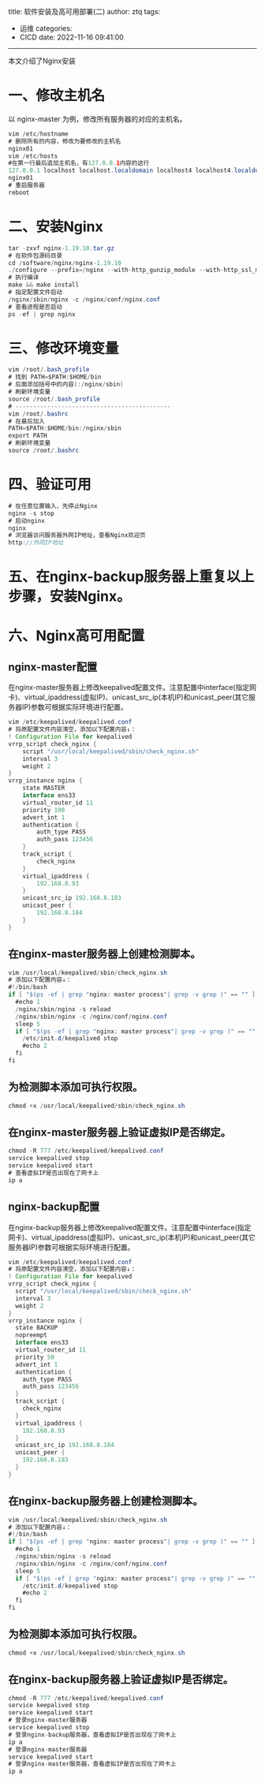 title: 软件安装及高可用部署(二)
author: ztq
tags:
  - 运维
categories:
  - CICD
date: 2022-11-16 09:41:00
---
本文介绍了Nginx安装
# 一、修改主机名
以 nginx-master 为例，修改所有服务器的对应的主机名。
```java
vim /etc/hostname
# 删除所有的内容，修改为要修改的主机名
nginx01
vim /etc/hosts
#在第一行最后追加主机名，有127.0.0.1内容的这行
127.0.0.1 localhost localhost.localdomain localhost4 localhost4.localdomain4
nginx01
# 重启服务器
reboot
```
# 二、安装Nginx
```java
tar -zxvf nginx-1.19.10.tar.gz
# 在软件包源码目录
cd /software/nginx/nginx-1.19.10
./configure --prefix=/nginx --with-http_gunzip_module --with-http_ssl_module
# 执行编译
make && make install
# 指定配置文件启动
/nginx/sbin/nginx -c /nginx/conf/nginx.conf
# 查看进程是否启动
ps -ef | grep nginx
```
# 三、修改环境变量
```java
vim /root/.bash_profile
# 找到 PATH=$PATH:$HOME/bin
# 后面添加括号中的内容(:/nginx/sbin)
# 刷新环境变量
source /root/.bash_profile
# --------------------------------------------
vim /root/.bashrc
# 在最后加入
PATH=$PATH:$HOME/bin:/nginx/sbin
export PATH
# 刷新环境变量
source /root/.bashrc
```
# 四、验证可用
```java
# 在任意位置输入，先停止Nginx
nginx -s stop
# 启动nginx
nginx
# 浏览器访问服务器外网IP地址，查看Nginx欢迎页
http://外网IP地址
```
# 五、在nginx-backup服务器上重复以上步骤，安装Nginx。

# 六、Nginx高可用配置
## nginx-master配置
在nginx-master服务器上修改keepalived配置文件。注意配置中interface(指定网卡)、virtual_ipaddress(虚拟IP)、unicast_src_ip(本机IP)和unicast_peer(其它服务器IP)参数可根据实际环境进行配置。
```java
vim /etc/keepalived/keepalived.conf
# 将原配置文件内容清空，添加以下配置内容↓：
! Configuration File for keepalived
vrrp_script check_nginx {
    script "/usr/local/keepalived/sbin/check_nginx.sh"
    interval 3
    weight 2
}
vrrp_instance nginx {
    state MASTER
    interface ens33
    virtual_router_id 11
    priority 100
    advert_int 1
    authentication {
        auth_type PASS
        auth_pass 123456
    }
    track_script {
        check_nginx
    }
    virtual_ipaddress {
        192.168.8.93
    }
    unicast_src_ip 192.168.8.183
    unicast_peer {
        192.168.8.184
    }
}
```
## 在nginx-master服务器上创建检测脚本。
```java
vim /usr/local/keepalived/sbin/check_nginx.sh
# 添加以下配置内容↓：
#!/bin/bash
if [ "$(ps -ef | grep "nginx: master process"| grep -v grep )" == "" ];then
  #echo 1
  /nginx/sbin/nginx -s reload
  /nginx/sbin/nginx -c /nginx/conf/nginx.conf
  sleep 5
  if [ "$(ps -ef | grep "nginx: master process"| grep -v grep )" == "" ];then
    /etc/init.d/keepalived stop
    #echo 2
  fi
fi
```
## 为检测脚本添加可执行权限。
```java
chmod +x /usr/local/keepalived/sbin/check_nginx.sh
```
## 在nginx-master服务器上验证虚拟IP是否绑定。
```java
chmod -R 777 /etc/keepalived/keepalived.conf
service keepalived stop
service keepalived start
# 查看虚拟IP是否出现在了网卡上
ip a
```
## nginx-backup配置
在nginx-backup服务器上修改keepalived配置文件。注意配置中interface(指定网卡)、virtual_ipaddress(虚拟IP)、unicast_src_ip(本机IP)和unicast_peer(其它服务器IP)参数可根据实际环境进行配置。
```java
vim /etc/keepalived/keepalived.conf
# 将原配置文件内容清空，添加以下配置内容↓：
! Configuration File for keepalived
vrrp_script check_nginx {
  script "/usr/local/keepalived/sbin/check_nginx.sh"
  interval 3
  weight 2
}
vrrp_instance nginx {
  state BACKUP
  nopreempt
  interface ens33
  virtual_router_id 11
  priority 50
  advert_int 1
  authentication {
    auth_type PASS
    auth_pass 123456
  }
  track_script {
    check_nginx
  }
  virtual_ipaddress {
    192.168.8.93
  }
  unicast_src_ip 192.168.8.184
  unicast_peer {
    192.168.8.183
  }
}
```
## 在nginx-backup服务器上创建检测脚本。
```java
vim /usr/local/keepalived/sbin/check_nginx.sh
# 添加以下配置内容↓：
#!/bin/bash
if [ "$(ps -ef | grep "nginx: master process"| grep -v grep )" == "" ];then
  #echo 1
  /nginx/sbin/nginx -s reload
  /nginx/sbin/nginx -c /nginx/conf/nginx.conf
  sleep 5
  if [ "$(ps -ef | grep "nginx: master process"| grep -v grep )" == "" ];then
    /etc/init.d/keepalived stop
    #echo 2
  fi
fi
```
## 为检测脚本添加可执行权限。
```java
chmod +x /usr/local/keepalived/sbin/check_nginx.sh
```
## 在nginx-backup服务器上验证虚拟IP是否绑定。
```java
chmod -R 777 /etc/keepalived/keepalived.conf
service keepalived stop
service keepalived start
# 登录nginx-master服务器
service keepalived stop
# 登录nginx-backup服务器，查看虚拟IP是否出现在了网卡上
ip a
# 登录nginx-master服务器
service keepalived start
# 登录nginx-master服务器，查看虚拟IP是否出现在了网卡上
ip a
```

